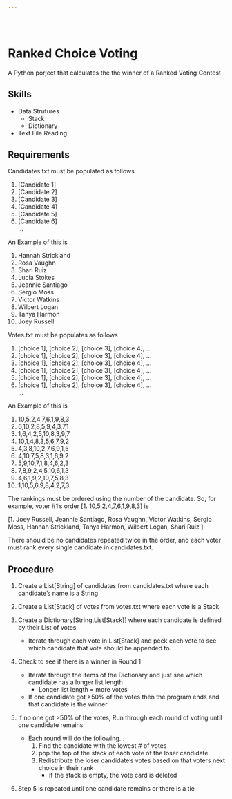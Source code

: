 ```yaml
---


---
```


<h1 id="ranked-choice-voting">Ranked Choice Voting</h1>
<p>A Python porject that calculates the the winner of a Ranked Voting Contest</p>
<h2 id="skills">Skills</h2>
<ul>
<li>Data Strutures
<ul>
<li>Stack</li>
<li>Dictionary</li>
</ul>
</li>
<li>Text File Reading</li>
</ul>
<h2 id="requirements">Requirements</h2>
<p>Candidates.txt must be populated as follows</p>
<ol>
<li>[Candidate 1]</li>
<li>[Candidate 2]</li>
<li>[Candidate 3]</li>
<li>[Candidate 4]</li>
<li>[Candidate 5]</li>
<li>[Candidate 6]<br>
…</li>
</ol>
<p>An Example of this is</p>
<ol>
<li>Hannah Strickland</li>
<li>Rosa Vaughn</li>
<li>Shari Ruiz</li>
<li>Lucia Stokes</li>
<li>Jeannie Santiago</li>
<li>Sergio Moss</li>
<li>Victor Watkins</li>
<li>Wilbert Logan</li>
<li>Tanya Harmon</li>
<li>Joey Russell</li>
</ol>
<p>Votes.txt must be populates as follows</p>
<ol>
<li>[choice 1], [choice 2], [choice 3], [choice 4], …</li>
<li>[choice 1], [choice 2], [choice 3], [choice 4], …</li>
<li>[choice 1], [choice 2], [choice 3], [choice 4], …</li>
<li>[choice 1], [choice 2], [choice 3], [choice 4], …</li>
<li>[choice 1], [choice 2], [choice 3], [choice 4], …</li>
<li>[choice 1], [choice 2], [choice 3], [choice 4], …<br>
…</li>
</ol>
<p>An Example of this is</p>
<ol>
<li>10,5,2,4,7,6,1,9,8,3</li>
<li>6,10,2,8,5,9,4,3,7,1</li>
<li>1,6,4,2,5,10,8,3,9,7</li>
<li>10,1,4,8,3,5,6,7,9,2</li>
<li>4,3,8,10,2,7,6,9,1,5</li>
<li>4,10,7,5,8,3,1,6,9,2</li>
<li>5,9,10,7,1,8,4,6,2,3</li>
<li>7,8,9,2,4,5,10,6,1,3</li>
<li>4,6,1,9,2,10,7,5,8,3</li>
<li>1,10,5,6,9,8,4,2,7,3</li>
</ol>
<p>The rankings must be ordered using the number of the candidate. So, for example, voter #1’s order [1. 10,5,2,4,7,6,1,9,8,3] is</p>
<p>[1. Joey Russell, Jeannie Santiago, Rosa Vaughn, Victor Watkins, Sergio Moss, Hannah Strickland, Tanya Harmon, Wilbert Logan, Shari Ruiz ]</p>
<p>There should be no candidates repeated twice in the order, and each voter must rank every single candidate in candidates.txt.</p>
<h2 id="procedure">Procedure</h2>
<ol>
<li>
<p>Create a List[String] of candidates from candidates.txt where each candidate’s name is a String</p>
</li>
<li>
<p>Create a List[Stack] of votes from votes.txt where each vote is a Stack</p>
</li>
<li>
<p>Create a Dictionary[String,List[Stack]] where each candidate is defined by their List of votes</p>
<ul>
<li>Iterate through each vote in List[Stack] and peek each vote to see which candidate that vote should be appended to.</li>
</ul>
</li>
<li>
<p>Check to see if there is a winner in Round 1</p>
<ul>
<li>Iterate through the items of the Dictionary and just see which candidate has a longer list length
<ul>
<li>Longer list length = more votes</li>
</ul>
</li>
<li>If one candidate got &gt;50% of the votes then the program ends and that candidate is the winner</li>
</ul>
</li>
<li>
<p>If no one got &gt;50% of the votes, Run through each round of voting until one candidate remains</p>
<ul>
<li>Each round will do the following…
<ol>
<li>Find the candidate with the lowest # of votes</li>
<li>pop the top of the stack of each vote of the loser candidate</li>
<li>Redistribute the loser candidate’s votes based on that voters next choice in their rank
<ul>
<li>If the stack is empty, the vote card is deleted</li>
</ul>
</li>
</ol>
</li>
</ul>
</li>
<li>
<p>Step 5 is repeated until one candidate remains or there is a tie</p>
</li>
</ol>

